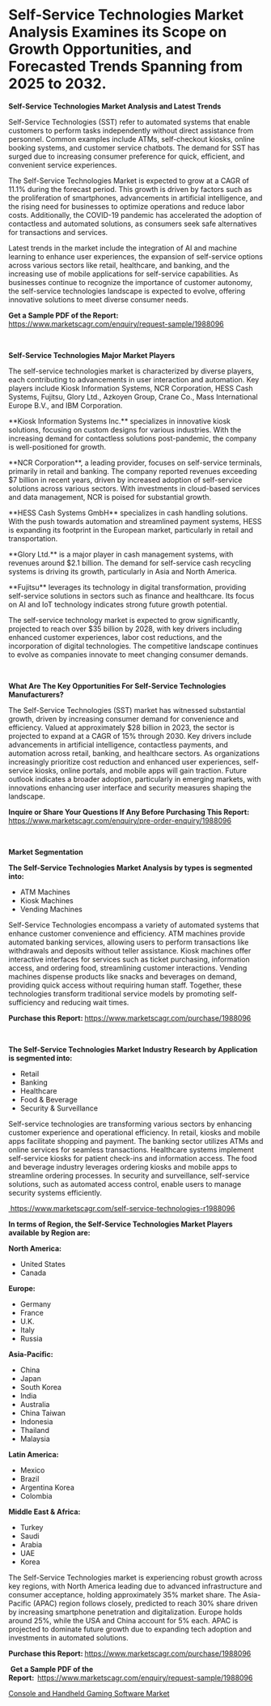 <p><h1>Self-Service Technologies Market Analysis Examines its Scope on Growth Opportunities, and Forecasted Trends Spanning from 2025 to 2032.</h1></p><p><strong>Self-Service Technologies Market Analysis and Latest Trends</strong></p>
<p><p>Self-Service Technologies (SST) refer to automated systems that enable customers to perform tasks independently without direct assistance from personnel. Common examples include ATMs, self-checkout kiosks, online booking systems, and customer service chatbots. The demand for SST has surged due to increasing consumer preference for quick, efficient, and convenient service experiences.</p><p>The Self-Service Technologies Market is expected to grow at a CAGR of 11.1% during the forecast period. This growth is driven by factors such as the proliferation of smartphones, advancements in artificial intelligence, and the rising need for businesses to optimize operations and reduce labor costs. Additionally, the COVID-19 pandemic has accelerated the adoption of contactless and automated solutions, as consumers seek safe alternatives for transactions and services.</p><p>Latest trends in the market include the integration of AI and machine learning to enhance user experiences, the expansion of self-service options across various sectors like retail, healthcare, and banking, and the increasing use of mobile applications for self-service capabilities. As businesses continue to recognize the importance of customer autonomy, the self-service technologies landscape is expected to evolve, offering innovative solutions to meet diverse consumer needs.</p></p>
<p><strong>Get a Sample PDF of the Report:&nbsp;</strong> <a href="https://www.marketscagr.com/enquiry/request-sample/1988096?utm_campaign=3580&utm_medium=2&utm_source=Github&utm_content=ia&utm_term=28032025&utm_id=self-service-technologies">https://www.marketscagr.com/enquiry/request-sample/1988096</a></p>
<p>&nbsp;</p>
<p><strong>Self-Service Technologies Major Market Players</strong></p>
<p><p>The self-service technologies market is characterized by diverse players, each contributing to advancements in user interaction and automation. Key players include Kiosk Information Systems, NCR Corporation, HESS Cash Systems, Fujitsu, Glory Ltd., Azkoyen Group, Crane Co., Mass International Europe B.V., and IBM Corporation.</p><p>**Kiosk Information Systems Inc.** specializes in innovative kiosk solutions, focusing on custom designs for various industries. With the increasing demand for contactless solutions post-pandemic, the company is well-positioned for growth. </p><p>**NCR Corporation**, a leading provider, focuses on self-service terminals, primarily in retail and banking. The company reported revenues exceeding $7 billion in recent years, driven by increased adoption of self-service solutions across various sectors. With investments in cloud-based services and data management, NCR is poised for substantial growth.</p><p>**HESS Cash Systems GmbH** specializes in cash handling solutions. With the push towards automation and streamlined payment systems, HESS is expanding its footprint in the European market, particularly in retail and transportation.</p><p>**Glory Ltd.** is a major player in cash management systems, with revenues around $2.1 billion. The demand for self-service cash recycling systems is driving its growth, particularly in Asia and North America.</p><p>**Fujitsu** leverages its technology in digital transformation, providing self-service solutions in sectors such as finance and healthcare. Its focus on AI and IoT technology indicates strong future growth potential.</p><p>The self-service technology market is expected to grow significantly, projected to reach over $35 billion by 2028, with key drivers including enhanced customer experiences, labor cost reductions, and the incorporation of digital technologies. The competitive landscape continues to evolve as companies innovate to meet changing consumer demands.</p></p>
<p>&nbsp;</p>
<p><strong>What Are The Key Opportunities For Self-Service Technologies Manufacturers?</strong></p>
<p><p>The Self-Service Technologies (SST) market has witnessed substantial growth, driven by increasing consumer demand for convenience and efficiency. Valued at approximately $28 billion in 2023, the sector is projected to expand at a CAGR of 15% through 2030. Key drivers include advancements in artificial intelligence, contactless payments, and automation across retail, banking, and healthcare sectors. As organizations increasingly prioritize cost reduction and enhanced user experiences, self-service kiosks, online portals, and mobile apps will gain traction. Future outlook indicates a broader adoption, particularly in emerging markets, with innovations enhancing user interface and security measures shaping the landscape.</p></p>
<p><strong>Inquire or Share Your Questions If Any Before Purchasing This Report:</strong> <a href="https://www.marketscagr.com/enquiry/pre-order-enquiry/1988096?utm_campaign=3580&utm_medium=2&utm_source=Github&utm_content=ia&utm_term=28032025&utm_id=self-service-technologies">https://www.marketscagr.com/enquiry/pre-order-enquiry/1988096</a></p>
<p>&nbsp;</p>
<p><strong>Market Segmentation</strong></p>
<p><strong>The Self-Service Technologies Market Analysis by types is segmented into:</strong></p>
<p><ul><li>ATM Machines</li><li>Kiosk Machines</li><li>Vending Machines</li></ul></p>
<p><p>Self-Service Technologies encompass a variety of automated systems that enhance customer convenience and efficiency. ATM machines provide automated banking services, allowing users to perform transactions like withdrawals and deposits without teller assistance. Kiosk machines offer interactive interfaces for services such as ticket purchasing, information access, and ordering food, streamlining customer interactions. Vending machines dispense products like snacks and beverages on demand, providing quick access without requiring human staff. Together, these technologies transform traditional service models by promoting self-sufficiency and reducing wait times.</p></p>
<p><strong>Purchase this Report:&nbsp;</strong><a href="https://www.marketscagr.com/purchase/1988096?utm_campaign=3580&utm_medium=2&utm_source=Github&utm_content=ia&utm_term=28032025&utm_id=self-service-technologies">https://www.marketscagr.com/purchase/1988096</a></p>
<p>&nbsp;</p>
<p><strong>The Self-Service Technologies Market Industry Research by Application is segmented into:</strong></p>
<p><ul><li>Retail</li><li>Banking</li><li>Healthcare</li><li>Food & Beverage</li><li>Security & Surveillance</li></ul></p>
<p><p>Self-service technologies are transforming various sectors by enhancing customer experience and operational efficiency. In retail, kiosks and mobile apps facilitate shopping and payment. The banking sector utilizes ATMs and online services for seamless transactions. Healthcare systems implement self-service kiosks for patient check-ins and information access. The food and beverage industry leverages ordering kiosks and mobile apps to streamline ordering processes. In security and surveillance, self-service solutions, such as automated access control, enable users to manage security systems efficiently.</p></p>
<p><a href="https://www.marketscagr.com/self-service-technologies-r1988096?utm_campaign=3580&utm_medium=2&utm_source=Github&utm_content=ia&utm_term=28032025&utm_id=self-service-technologies">&nbsp;https://www.marketscagr.com/self-service-technologies-r1988096</a></p>
<p><strong>In terms of Region, the Self-Service Technologies Market Players available by Region are:</strong></p>
<p>
    <p> <strong> North America: </strong>
        <ul>
            <li>United States</li>
            <li>Canada</li>
        </ul>
        </p> 
    <p> <strong> Europe: </strong>
        <ul>
            <li>Germany</li>
            <li>France</li>
            <li>U.K.</li>
            <li>Italy</li>
            <li>Russia</li>
        </ul>
        </p> 
    <p> <strong> Asia-Pacific: </strong>
        <ul>
            <li>China</li>
            <li>Japan</li>
            <li>South Korea</li>
            <li>India</li>
            <li>Australia</li>
            <li>China Taiwan</li>
            <li>Indonesia</li>
            <li>Thailand</li>
            <li>Malaysia</li>
        </ul>
        </p> 
    <p> <strong> Latin America: </strong>
        <ul>
            <li>Mexico</li>
            <li>Brazil</li>
            <li>Argentina Korea</li>
            <li>Colombia</li>
        </ul>
        </p> 
    <p> <strong> Middle East & Africa: </strong>
        <ul>
            <li>Turkey</li>
            <li>Saudi</li>
            <li>Arabia</li>
            <li>UAE</li>
            <li>Korea</li>
        </ul>
    </p>
    </p>
<p><p>The Self-Service Technologies market is experiencing robust growth across key regions, with North America leading due to advanced infrastructure and consumer acceptance, holding approximately 35% market share. The Asia-Pacific (APAC) region follows closely, predicted to reach 30% share driven by increasing smartphone penetration and digitalization. Europe holds around 25%, while the USA and China account for 5% each. APAC is projected to dominate future growth due to expanding tech adoption and investments in automated solutions.</p></p>
<p><strong>Purchase this Report: </strong><a href="https://www.marketscagr.com/purchase/1988096?utm_campaign=3580&utm_medium=2&utm_source=Github&utm_content=ia&utm_term=28032025&utm_id=self-service-technologies">https://www.marketscagr.com/purchase/1988096</a></p>
<p>&nbsp;<strong>Get a Sample PDF of the Report:&nbsp;&nbsp;</strong><a href="https://www.marketscagr.com/enquiry/request-sample/1988096?utm_campaign=3580&utm_medium=2&utm_source=Github&utm_content=ia&utm_term=28032025&utm_id=self-service-technologies">https://www.marketscagr.com/enquiry/request-sample/1988096</a></p>
<p><strong></strong></p>
<p><p><a href="https://github.com/celpabembes/Market-Research-Report-List-1/blob/main/console-and-handheld-gaming-software-market.md?utm_campaign=3580&utm_medium=2&utm_source=Github&utm_content=ia&utm_term=28032025&utm_id=self-service-technologies">Console and Handheld Gaming Software Market</a></p></p>